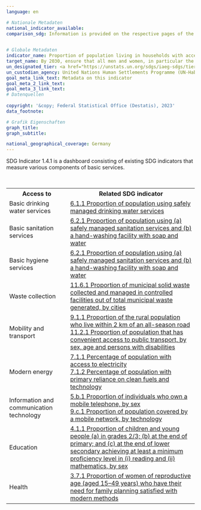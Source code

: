 ```yaml
---
language: en    

# Nationale Metadaten    
national_indicator_available:     
comparison_sdg: Information is provided on the respective pages of the SDG indicators.    
    

# Globale Metadaten    
indicator_name: Proportion of population living in households with access to basic services    
target_name: By 2030, ensure that all men and women, in particular the poor and the vulnerable, have equal rights to economic resources, as well as access to basic services, ownership and control over land and other forms of property, inheritance, natural resources, appropriate new technology and financial services, including microfinance    
un_designated_tier: <a href="https://unstats.un.org/sdgs/iaeg-sdgs/tier-classification/" title="Click here for more information on the UN tier classification."  target="_blank">Tier I</a>    
un_custodian_agency: United Nations Human Settlements Programme (UN-Habitat)    
goal_meta_link_text: Metadata on this indicator    
goal_meta_2_link_text:     
goal_meta_3_link_text:         
# Datenquellen    
    
copyright: '&copy; Federal Statistical Office (Destatis), 2023'    
data_footnote:     

# Grafik Eigenschaften    
graph_title: 
graph_subtitle:     

national_geographical_coverage: Germany    
---
```



<p>SDG Indicator 1.4.1 is a dashboard consisting of existing SDG indicators that measure various components of basic services.	</p>
<br>
<table class="mytablestyle">
   <tr>
      <th>Access to</th>
      <th>Related SDG indicator</th>
   </tr>
   <tr>
      <td>Basic drinking water services</td>
      <td><a href="http://sdg-indikatoren.de/en/6-1-1" target="_blank">6.1.1 Proportion of population using safely managed drinking water services </a></td>
   </tr>
   <tr>
      <td>Basic sanitation services</td>
      <td><a href="http://sdg-indikatoren.de/en/6-2-1" target="_blank">6.2.1 Proportion of population using (a) safely managed sanitation services and (b) a hand-washing facility with soap and water </a></td>
   </tr>
   <tr>
      <td>Basic hygiene services</td>
      <td><a href="http://sdg-indikatoren.de/en/6-2-1" target="_blank">6.2.1 Proportion of population using (a) safely managed sanitation services and (b) a hand-washing facility with soap and water </a></td>
   </tr>
   <tr>
      <td>Waste collection</td>
      <td><a href="http://sdg-indikatoren.de/en/11-6-1" target="_blank">11.6.1 Proportion of municipal solid waste collected and managed in controlled facilities out of total municipal waste generated, by cities </a></td>
   </tr>
   <tr>
      <td>Mobility and transport</td>
      <td><a href="http://sdg-indikatoren.de/en/9-1-1" target="_blank">9.1.1 Proportion of the rural population who live within 2 km of an all-season road </a><br><a href="http://sdg-indikatoren.de/en/11-2-1" target="_blank">11.2.1 Proportion of population that has convenient access to public transport, by sex, age and persons with disabilities </a></td>
   <tr>
      <td>Modern energy</td>
      <td><a href="http://sdg-indikatoren.de/en/7-1-1" target="_blank">7.1.1 Percentage of population with access to electricity </a><br><a href="http://sdg-indikatoren.de/en/7-1-2" target="_blank">7.1.2 Percentage of population with primary reliance on clean fuels and technology </a></td>
   </tr>
   <tr>
      <td>Information and communication technology</td>
      <td><a href="http://sdg-indikatoren.de/en/5-b-1" target="_blank">5.b.1 Proportion of individuals who own a mobile telephone, by sex </a><br><a href="http://sdg-indikatoren.de/en/9-c-1" target="_blank">9.c.1 Proportion of population covered by a mobile network, by technology </a></td>
   </tr>
   <tr>
      <td>Education</td>
      <td><a href="http://sdg-indikatoren.de/en/4-1-1" target="_blank">4.1.1 Proportion of children and young people (a) in grades 2/3; (b) at the end of primary; and (c) at the end of lower secondary achieving at least a minimum proficiency level in (i) reading and (ii) mathematics, by sex </a></td>
   </tr>
   <tr>
      <td>Health</td>
      <td><a href="http://sdg-indikatoren.de/en/3-7-1" target="_blank">3.7.1 Proportion of women of reproductive age (aged 15–49 years) who have their need for family planning satisfied with modern methods </a></td>
   </tr>